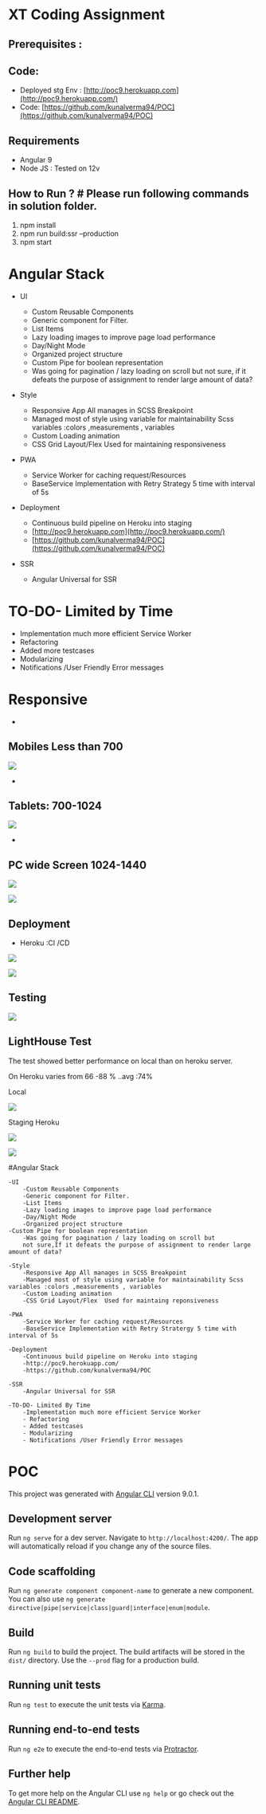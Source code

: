 # XT Coding Assignment

## Prerequisites :

## Code:

- Deployed stg Env : [http://poc9.herokuapp.com](http://poc9.herokuapp.com/)
- Code: [https://github.com/kunalverma94/POC](https://github.com/kunalverma94/POC)

## Requirements

- Angular 9
- Node JS : Tested on 12v

## How to Run ? # Please run following commands in solution folder.

1. npm install
2. npm run build:ssr –production
3. npm start

# Angular Stack

- UI
  - Custom Reusable Components
  - Generic component for Filter.
  - List Items
  - Lazy loading images to improve page load performance
  - Day/Night Mode
  - Organized project structure
  - Custom Pipe for boolean representation
  - Was going for pagination / lazy loading on scroll but not sure, if it defeats the purpose of assignment to render large amount of data?

- Style
  - Responsive App All manages in SCSS Breakpoint
  - Managed most of style using variable for maintainability Scss variables :colors ,measurements , variables
  - Custom Loading animation
  - CSS Grid Layout/Flex Used for maintaining responsiveness

- PWA
  - Service Worker for caching request/Resources
  - BaseService Implementation with Retry Strategy 5 time with interval of 5s

- Deployment
  - Continuous build pipeline on Heroku into staging
  - [http://poc9.herokuapp.com](http://poc9.herokuapp.com/)
  - [https://github.com/kunalverma94/POC](https://github.com/kunalverma94/POC)

- SSR
  - Angular Universal for SSR

# TO-DO- Limited by Time

- Implementation much more efficient Service Worker
- Refactoring
- Added more testcases
- Modularizing
- Notifications /User Friendly Error messages

# Responsive

-
## Mobiles Less than 700

![](https://raw.githubusercontent.com/kunalverma94/just4gag/master/poc/700.jpg)

-
## Tablets: 700-1024

![](https://raw.githubusercontent.com/kunalverma94/just4gag/master/poc/1024.jpg)

-
## PC wide Screen 1024-1440

![](https://raw.githubusercontent.com/kunalverma94/just4gag/master/poc/1440.jpg)

![](https://raw.githubusercontent.com/kunalverma94/just4gag/master/poc/night.jpg)

## Deployment

- Heroku :CI /CD

![](https://raw.githubusercontent.com/kunalverma94/just4gag/master/poc/heroku1.jpg)

![](https://raw.githubusercontent.com/kunalverma94/just4gag/master/poc/heroklog.jpg)

## Testing

![](https://raw.githubusercontent.com/kunalverma94/just4gag/master/poc/test.jpg)

## LightHouse Test

The test showed better performance on local than on heroku server.

On Heroku varies from 66 -88 % ..avg :74%

Local

![](https://raw.githubusercontent.com/kunalverma94/just4gag/master/poc/lhl.jpg)

Staging Heroku

![](https://raw.githubusercontent.com/kunalverma94/just4gag/master/poc/lhh.jpg)

![](https://raw.githubusercontent.com/kunalverma94/just4gag/master/poc/lhh2.jpg)

#Angular Stack


	-UI
		-Custom Reusable Components
		-Generic component for Filter.
		-List Items
		-Lazy loading images to improve page load performance
		-Day/Night Mode
		-Organized project structure
    -Custom Pipe for boolean representation
		-Was going for pagination / lazy loading on scroll but 
		not sure,If it defeats the purpose of assignment to render large amount of data?
		
	-Style
		-Responsive App All manages in SCSS Breakpoint
		-Managed most of style using variable for maintainability Scss variables :colors ,measurements , variables
		-Custom Loading animation
		-CSS Grid Layout/Flex  Used for maintaing reponsiveness
		
	-PWA
		-Service Worker for caching request/Resources
		-BaseService Implementation with Retry Stratergy 5 time with interval of 5s 
		
	-Deployment
		-Continuous build pipeline on Heroku into staging
		-http://poc9.herokuapp.com/
		-https://github.com/kunalverma94/POC

	-SSR
		-Angular Universal for SSR

	-TO-DO- Limited By Time 
		-Implementation much more efficient Service Worker
		- Refactoring
		- Added testcases 
		- Modularizing
		- Notifications /User Friendly Error messages




# POC

This project was generated with [Angular CLI](https://github.com/angular/angular-cli) version 9.0.1.

## Development server

Run `ng serve` for a dev server. Navigate to `http://localhost:4200/`. The app will automatically reload if you change any of the source files.

## Code scaffolding

Run `ng generate component component-name` to generate a new component. You can also use `ng generate directive|pipe|service|class|guard|interface|enum|module`.

## Build

Run `ng build` to build the project. The build artifacts will be stored in the `dist/` directory. Use the `--prod` flag for a production build.

## Running unit tests

Run `ng test` to execute the unit tests via [Karma](https://karma-runner.github.io).

## Running end-to-end tests

Run `ng e2e` to execute the end-to-end tests via [Protractor](http://www.protractortest.org/).

## Further help

To get more help on the Angular CLI use `ng help` or go check out the [Angular CLI README](https://github.com/angular/angular-cli/blob/master/README.md).
